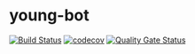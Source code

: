 # young-bot

[![Build Status](https://travis-ci.org/delegacy/young-bot.svg?branch=master)](https://travis-ci.org/delegacy/young-bot)
[![codecov](https://codecov.io/gh/delegacy/young-bot/branch/master/graph/badge.svg)](https://codecov.io/gh/delegacy/young-bot)
[![Quality Gate Status](https://sonarcloud.io/api/project_badges/measure?project=young-bot&metric=alert_status)](https://sonarcloud.io/dashboard?id=young-bot)
